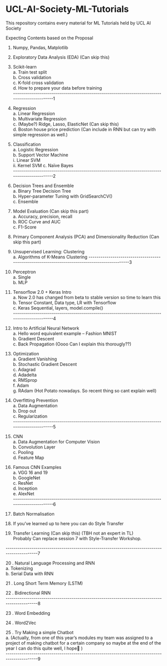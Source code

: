 # UCL-AI-Society-ML-Tutorials
This repository contains every material for ML Tutorials held by UCL AI Society

Expecting Contents based on the Proposal

1.	Numpy, Pandas, Matplotlib

2.	Exploratory Data Analysis (EDA) (Can skip this)

3.	Scikit-learn  
    a.	Train test split  
    b.	Cross validation  
    c.	K-fold cross validation  
    d.	How to prepare your data before training  
----------------------------------------------------------------------------------------------1

4.	Regression  
    a.	Linear Regression  
    b.	Multivariate Regression  
    c.	(Maybe?) Ridge, Lasso, ElasticNet (Can skip this)  
    d.	Boston house price prediction (Can include in RNN but can try with simple regression as well.)  

5.	Classification  
    a.	Logistic Regression  
    b.	Support Vector Machine  
        i.	Linear SVM  
        ii.	Kernel SVM
    c.	Naïve Bayes  
----------------------------------------------------------------------------------------------2

6.	Decision Trees and Ensemble  
    a.	Binary Tree Decision Tree  
    b.	Hyper-parameter Tuning with GridSearchCV()  
    c.	Ensemble  
    
7.	Model Evaluation (Can skip this part)  
    a.	Accuracy, precision, recall    
    b.	ROC Curve and AUC  
    c.	F1-Score  
    
8.	Primary Component Analysis (PCA) and Dimensionality Reduction (Can skip this part)  

9.	Unsupervised Learning: Clustering  
    a.	Algorithms of K-Means Clustering
----------------------------------------------------------------------------------------------3

10.	Perceptron  
    a.	Single  
    b.	MLP  
    
11.	Tensorflow 2.0 + Keras Intro  
    a.	Now 2.0 has changed from beta to stable version so time to learn this  
    b.	Tensor Constant, Data type, LR with Tensorflow  
    c.	Keras Sequential, layers, model.compile()  
----------------------------------------------------------------------------------------------4

12.	Intro to Artificial Neural Network  
    a.	Hello word equivalent example – Fashion MNIST  
    b.	Gradient Descent  
    c.	Back Propagation (Oooo Can I explain this thorougly??)  
    
13.	Optimization  
    a.	Gradient Vanishing  
    b.	Stochastic Gradient Descent  
    c.	Adagrad  
    d.	Adadelta  
    e.	RMSprop  
    f.	Adam  
    g.	RAdam (Hot Potato nowadays. So recent thing so cant explain well)  
    
14.	Overfitting Prevention    
    a.	Data Augmentation  
    b.	Drop out  
    c.	Regularization  
----------------------------------------------------------------------------------------------5

15.	CNN  
    a.	Data Augmentation for Computer Vision  
    b.	Convolution Layer  
    c.	Pooling  
    d.	Feature Map  
    
16.	Famous CNN Examples  
    a.	VGG 16 and 19  
    b.	GoogleNet  
    c.	ResNet  
    d.	Inception  
    e.	AlexNet  
----------------------------------------------------------------------------------------------6

17.	Batch Normalisation

18.	If you’ve learned up to here you can do Style Transfer

19.	Transfer Learning (Can skip this) (TBH not an expert in TL)  
    Probably Can replace session 7 with Style-Transfer Workshop.

----------------------------------------------------------------------------------------------7

20 . Natural Language Processing and RNN    
    a.	Tokenizing  
    b.	Serial Data with RNN  
    
21 .	Long Short Term Memory (LSTM)  

22 .	Bidirectional RNN  
----------------------------------------------------------------------------------------------8

23 .	Word Embedding  

24 .	Word2Vec

25 .	Try Making a simple Chatbot   
    a.	(Actually, from one of this year’s modules my team was assigned to a project of making chatbot for a certain company so maybe at the end of the year I can do this quite well, I hope )  
----------------------------------------------------------------------------------------------9
